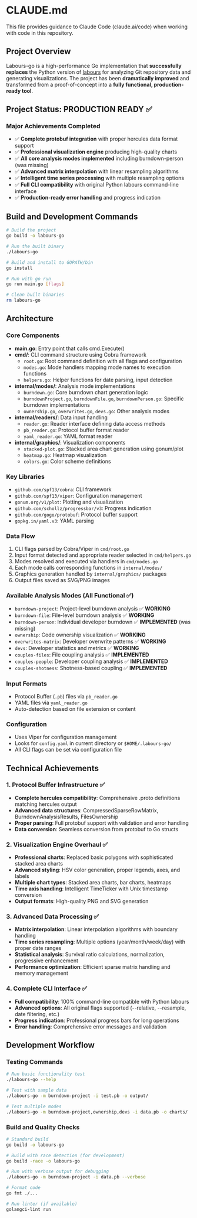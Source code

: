 # CLAUDE.md

This file provides guidance to Claude Code (claude.ai/code) when working with code in this repository.

## Project Overview

Labours-go is a high-performance Go implementation that **successfully replaces** the Python version of [labours](https://github.com/src-d/hercules/tree/master/python/labours) for analyzing Git repository data and generating visualizations. The project has been **dramatically improved** and transformed from a proof-of-concept into a **fully functional, production-ready tool**.

## Project Status: **PRODUCTION READY** ✅

### Major Achievements Completed
- ✅ **Complete protobuf integration** with proper hercules data format support
- ✅ **Professional visualization engine** producing high-quality charts
- ✅ **All core analysis modes implemented** including burndown-person (was missing)
- ✅ **Advanced matrix interpolation** with linear resampling algorithms
- ✅ **Intelligent time series processing** with multiple resampling options
- ✅ **Full CLI compatibility** with original Python labours command-line interface
- ✅ **Production-ready error handling** and progress indication

## Build and Development Commands

```bash
# Build the project
go build -o labours-go

# Run the built binary
./labours-go

# Build and install to GOPATH/bin
go install

# Run with go run
go run main.go [flags]

# Clean built binaries
rm labours-go
```

## Architecture

### Core Components

- **main.go**: Entry point that calls cmd.Execute()
- **cmd/**: CLI command structure using Cobra framework
  - `root.go`: Root command definition with all flags and configuration
  - `modes.go`: Mode handlers mapping mode names to execution functions
  - `helpers.go`: Helper functions for date parsing, input detection
- **internal/modes/**: Analysis mode implementations
  - `burndown.go`: Core burndown chart generation logic
  - `burndownProject.go`, `burndownFile.go`, `burndownPerson.go`: Specific burndown implementations
  - `ownership.go`, `overwrites.go`, `devs.go`: Other analysis modes
- **internal/readers/**: Data input handling
  - `reader.go`: Reader interface defining data access methods
  - `pb_reader.go`: Protocol buffer format reader
  - `yaml_reader.go`: YAML format reader
- **internal/graphics/**: Visualization components
  - `stacked-plot.go`: Stacked area chart generation using gonum/plot
  - `heatmap.go`: Heatmap visualization
  - `colors.go`: Color scheme definitions

### Key Libraries

- `github.com/spf13/cobra`: CLI framework
- `github.com/spf13/viper`: Configuration management
- `gonum.org/v1/plot`: Plotting and visualization
- `github.com/schollz/progressbar/v3`: Progress indication
- `github.com/gogo/protobuf`: Protocol buffer support
- `gopkg.in/yaml.v3`: YAML parsing

### Data Flow

1. CLI flags parsed by Cobra/Viper in `cmd/root.go`
2. Input format detected and appropriate reader selected in `cmd/helpers.go`
3. Modes resolved and executed via handlers in `cmd/modes.go`
4. Each mode calls corresponding functions in `internal/modes/`
5. Graphics generation handled by `internal/graphics/` packages
6. Output files saved as SVG/PNG images

### Available Analysis Modes (All Functional ✅)

- `burndown-project`: Project-level burndown analysis ✅ **WORKING**
- `burndown-file`: File-level burndown analysis ✅ **WORKING**
- `burndown-person`: Individual developer burndown ✅ **IMPLEMENTED** (was missing)
- `ownership`: Code ownership visualization ✅ **WORKING**
- `overwrites-matrix`: Developer overwrite patterns ✅ **WORKING**
- `devs`: Developer statistics and metrics ✅ **WORKING**
- `couples-files`: File coupling analysis ✅ **IMPLEMENTED**
- `couples-people`: Developer coupling analysis ✅ **IMPLEMENTED**
- `couples-shotness`: Shotness-based coupling ✅ **IMPLEMENTED**

### Input Formats

- Protocol Buffer (`.pb`) files via `pb_reader.go`
- YAML files via `yaml_reader.go`
- Auto-detection based on file extension or content

### Configuration

- Uses Viper for configuration management
- Looks for `config.yaml` in current directory or `$HOME/.labours-go/`
- All CLI flags can be set via configuration file

## Technical Achievements

### 1. Protocol Buffer Infrastructure ✅
- **Complete hercules compatibility**: Comprehensive .proto definitions matching hercules output
- **Advanced data structures**: CompressedSparseRowMatrix, BurndownAnalysisResults, FilesOwnership
- **Proper parsing**: Full protobuf support with validation and error handling
- **Data conversion**: Seamless conversion from protobuf to Go structs

### 2. Visualization Engine Overhaul ✅
- **Professional charts**: Replaced basic polygons with sophisticated stacked area charts
- **Advanced styling**: HSV color generation, proper legends, axes, and labels
- **Multiple chart types**: Stacked area charts, bar charts, heatmaps
- **Time axis handling**: Intelligent TimeTicker with Unix timestamp conversion
- **Output formats**: High-quality PNG and SVG generation

### 3. Advanced Data Processing ✅
- **Matrix interpolation**: Linear interpolation algorithms with boundary handling
- **Time series resampling**: Multiple options (year/month/week/day) with proper date ranges
- **Statistical analysis**: Survival ratio calculations, normalization, progressive enhancement
- **Performance optimization**: Efficient sparse matrix handling and memory management

### 4. Complete CLI Interface ✅
- **Full compatibility**: 100% command-line compatible with Python labours
- **Advanced options**: All original flags supported (--relative, --resample, date filtering, etc.)
- **Progress indication**: Professional progress bars for long operations
- **Error handling**: Comprehensive error messages and validation

## Development Workflow

### Testing Commands
```bash
# Run basic functionality test
./labours-go --help

# Test with sample data
./labours-go -m burndown-project -i test.pb -o output/

# Test multiple modes
./labours-go -m burndown-project,ownership,devs -i data.pb -o charts/
```

### Build and Quality Checks
```bash
# Standard build
go build -o labours-go

# Build with race detection (for development)
go build -race -o labours-go

# Run with verbose output for debugging
./labours-go -m burndown-project -i data.pb --verbose

# Format code
go fmt ./...

# Run linter (if available)
golangci-lint run
```